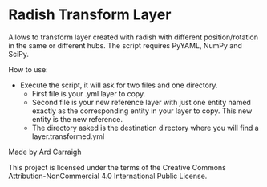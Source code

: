 # Radish Transform Layer
 Allows to transform layer created with radish with different position/rotation in the same or different hubs.
 The script requires PyYAML, NumPy and SciPy.
 
 How to use:
 - Execute the script, it will ask for two files and one directory.
     - First file is your .yml layer to copy.
     - Second file is your new reference layer with just one entity named exactly as the corresponding entity in your layer to copy. This new entity is the new reference.
     - The directory asked is the destination directory where you will find a layer.transformed.yml
 
 Made by Ard Carraigh

 This project is licensed under the terms of the Creative Commons Attribution-NonCommercial 4.0 International Public License.
